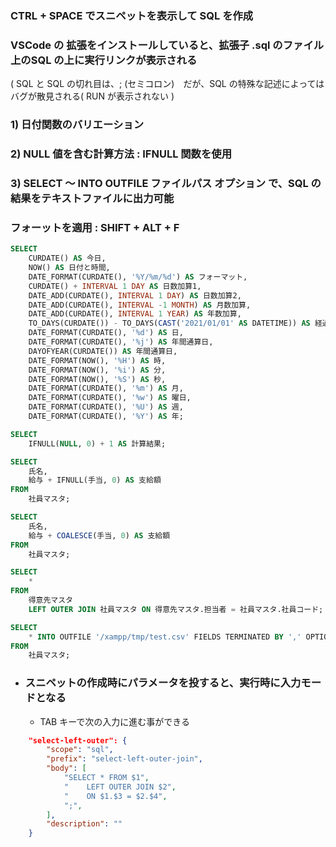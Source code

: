 ### CTRL + SPACE でスニペットを表示して SQL を作成 

### VSCode の 拡張をインストールしていると、拡張子 .sql のファイル上のSQL の上に実行リンクが表示される
( SQL と SQL の切れ目は、; (セミコロン)　だが、SQL の特殊な記述によってはバグが散見される( RUN が表示されない )

### 1) 日付関数のバリエーション
### 2) NULL 値を含む計算方法 : IFNULL 関数を使用
### 3) SELECT ～ INTO OUTFILE ファイルパス オプション で、SQL の結果をテキストファイルに出力可能

### フォーットを適用 : SHIFT + ALT + F

```sql
SELECT
    CURDATE() AS 今日,
    NOW() AS 日付と時間,
    DATE_FORMAT(CURDATE(), '%Y/%m/%d') AS フォーマット,
    CURDATE() + INTERVAL 1 DAY AS 日数加算1,
    DATE_ADD(CURDATE(), INTERVAL 1 DAY) AS 日数加算2,
    DATE_ADD(CURDATE(), INTERVAL -1 MONTH) AS 月数加算,
    DATE_ADD(CURDATE(), INTERVAL 1 YEAR) AS 年数加算,
    TO_DAYS(CURDATE()) - TO_DAYS(CAST('2021/01/01' AS DATETIME)) AS 経過日数,
    DATE_FORMAT(CURDATE(), '%d') AS 日,
    DATE_FORMAT(CURDATE(), '%j') AS 年間通算日,
    DAYOFYEAR(CURDATE()) AS 年間通算日,
    DATE_FORMAT(NOW(), '%H') AS 時,
    DATE_FORMAT(NOW(), '%i') AS 分,
    DATE_FORMAT(NOW(), '%S') AS 秒,
    DATE_FORMAT(CURDATE(), '%m') AS 月,
    DATE_FORMAT(CURDATE(), '%w') AS 曜日,
    DATE_FORMAT(CURDATE(), '%U') AS 週,
    DATE_FORMAT(CURDATE(), '%Y') AS 年;

SELECT
    IFNULL(NULL, 0) + 1 AS 計算結果;

SELECT
    氏名,
    給与 + IFNULL(手当, 0) AS 支給額
FROM
    社員マスタ;

SELECT
    氏名,
    給与 + COALESCE(手当, 0) AS 支給額
FROM
    社員マスタ;

SELECT
    *
FROM
    得意先マスタ
    LEFT OUTER JOIN 社員マスタ ON 得意先マスタ.担当者 = 社員マスタ.社員コード;

SELECT
    * INTO OUTFILE '/xampp/tmp/test.csv' FIELDS TERMINATED BY ',' OPTIONALLY ENCLOSED BY '"' LINES TERMINATED BY '\n'
FROM
    社員マスタ;
```

- ### スニペットの作成時にパラメータを投すると、実行時に入力モードとなる
    - TAB キーで次の入力に進む事ができる

```json
    "select-left-outer": {
        "scope": "sql",
        "prefix": "select-left-outer-join",
        "body": [
            "SELECT * FROM $1",
            "    LEFT OUTER JOIN $2",
            "    ON $1.$3 = $2.$4",
            ";",
        ],
        "description": ""
    }
```
